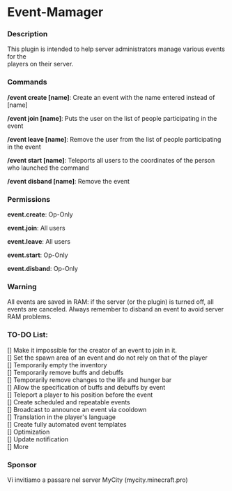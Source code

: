 <h1>Event-Mamager</h1>

<h3>Description</h3>
<p>This plugin is intended to help server administrators manage various events for the<br>
players on their server.</p>

<h3>Commands</h3>
<p><b>/event create [name]</b>: Create an event with the name entered instead of [name]</p>
<p><b>/event join [name]</b>: Puts the user on the list of people participating in the event</p>
<p><b>/event leave [name]</b>: Remove the user from the list of people participating in the event</p>
<p><b>/event start [name]</b>: Teleports all users to the coordinates of the person who launched the command</p>
<p><b>/event disband [name]</b>: Remove the event</p>

<h3>Permissions</h3>
<p><b>event.create</b>: Op-Only</p>
<p><b>event.join</b>: All users</p>
<p><b>event.leave</b>: All users</p>
<p><b>event.start</b>: Op-Only</p>
<p><b>event.disband</b>: Op-Only</p>

<h3>Warning</h3>
<p>All events are saved in RAM: if the server (or the plugin) is turned off, all events are canceled.
Always remember to disband an event to avoid server RAM problems.</p>

<h3>TO-DO List:</h3>
[] Make it impossible for the creator of an event to join in it.<br>
[] Set the spawn area of an event and do not rely on that of the player<br>
[] Temporarily empty the inventory<br>
[] Temporarily remove buffs and debuffs<br>
[] Temporarily remove changes to the life and hunger bar<br>
[] Allow the specification of buffs and debuffs by event<br>
[] Teleport a player to his position before the event<br>
[] Create scheduled and repeatable events<br>
[] Broadcast to announce an event via cooldown<br>
[] Translation in the player's language<br>
[] Create fully automated event templates<br>
[] Optimization<br>
[] Update notification<br>
[] More<br>

<h3>Sponsor</h3>
<p>Vi invitiamo a passare nel server MyCity (mycity.minecraft.pro)</p>
